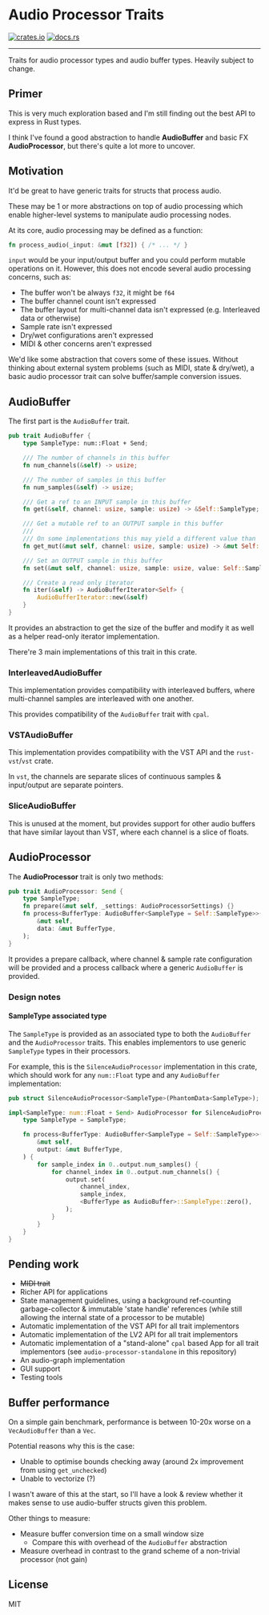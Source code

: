 # Audio Processor Traits
[![crates.io](https://img.shields.io/crates/v/audio-processor-traits.svg)](https://crates.io/crates/audio-processor-traits)
[![docs.rs](https://docs.rs/audio-processor-traits/badge.svg)](https://docs.rs/audio-processor-traits/)
- - -
Traits for audio processor types and audio buffer types. Heavily subject to change.

## Primer
This is very much exploration based and I'm still finding out the best API to express in Rust types.

I think I've found a good abstraction to handle **AudioBuffer** and basic FX **AudioProcessor**, but there's quite a
lot more to uncover.

## Motivation
It'd be great to have generic traits for structs that process audio.

These may be 1 or more abstractions on top of audio processing which enable higher-level systems to manipulate audio
processing nodes.

At its core, audio processing may be defined as a function:
```rust
fn process_audio(_input: &mut [f32]) { /* ... */ }
```

`input` would be your input/output buffer and you could perform mutable operations on it. However, this does not
encode several audio processing concerns, such as:

* The buffer won't be always `f32`, it might be `f64`
* The buffer channel count isn't expressed
* The buffer layout for multi-channel data isn't expressed (e.g. Interleaved data or otherwise)
* Sample rate isn't expressed
* Dry/wet configurations aren't expressed
* MIDI & other concerns aren't expressed

We'd like some abstraction that covers some of these issues. Without thinking about external system problems (such as
MIDI, state & dry/wet), a basic audio processor trait can solve buffer/sample conversion issues.

## AudioBuffer

The first part is the `AudioBuffer` trait.
```rust
pub trait AudioBuffer {
    type SampleType: num::Float + Send;

    /// The number of channels in this buffer
    fn num_channels(&self) -> usize;

    /// The number of samples in this buffer
    fn num_samples(&self) -> usize;

    /// Get a ref to an INPUT sample in this buffer
    fn get(&self, channel: usize, sample: usize) -> &Self::SampleType;

    /// Get a mutable ref to an OUTPUT sample in this buffer
    ///
    /// On some implementations this may yield a different value than `.get`.
    fn get_mut(&mut self, channel: usize, sample: usize) -> &mut Self::SampleType;

    /// Set an OUTPUT sample in this buffer
    fn set(&mut self, channel: usize, sample: usize, value: Self::SampleType);

    /// Create a read only iterator
    fn iter(&self) -> AudioBufferIterator<Self> {
        AudioBufferIterator::new(&self)
    }
}
```

It provides an abstraction to get the size of the buffer and modify it as well as a helper read-only iterator
implementation.

There're 3 main implementations of this trait in this crate.

### InterleavedAudioBuffer
This implementation provides compatibility with interleaved buffers, where multi-channel samples are interleaved with
one another.

This provides compatibility of the `AudioBuffer` trait with `cpal`.

### VSTAudioBuffer
This implementation provides compatibility with the VST API and the `rust-vst`/`vst` crate.

In `vst`, the channels are separate slices of continuous samples & input/output are separate pointers.

### SliceAudioBuffer
This is unused at the moment, but provides support for other audio buffers that have similar layout than VST, where
each channel is a slice of floats.

## AudioProcessor

The **AudioProcessor** trait is only two methods:

```rust
pub trait AudioProcessor: Send {
    type SampleType;
    fn prepare(&mut self, _settings: AudioProcessorSettings) {}
    fn process<BufferType: AudioBuffer<SampleType = Self::SampleType>>(
        &mut self,
        data: &mut BufferType,
    );
}
```

It provides a prepare callback, where channel & sample rate configuration will be provided and a process callback where
a generic `AudioBuffer` is provided.

### Design notes
#### SampleType associated type

The `SampleType` is provided as an associated type to both the `AudioBuffer` and the `AudioProcessor` traits. This
enables implementors to use generic `SampleType` types in their processors.

For example, this is the `SilenceAudioProcessor` implementation in this crate, which should work for any `num::Float`
type and any `AudioBuffer` implementation:

```rust
pub struct SilenceAudioProcessor<SampleType>(PhantomData<SampleType>);

impl<SampleType: num::Float + Send> AudioProcessor for SilenceAudioProcessor<SampleType> {
    type SampleType = SampleType;

    fn process<BufferType: AudioBuffer<SampleType = Self::SampleType>>(
        &mut self,
        output: &mut BufferType,
    ) {
        for sample_index in 0..output.num_samples() {
            for channel_index in 0..output.num_channels() {
                output.set(
                    channel_index,
                    sample_index,
                    <BufferType as AudioBuffer>::SampleType::zero(),
                );
            }
        }
    }
}
```

## Pending work
* ~~MIDI trait~~
* Richer API for applications
* State management guidelines, using a background ref-counting garbage-collector & immutable 'state handle' references
  (while still allowing the internal state of a processor to be mutable)
* Automatic implementation of the VST API for all trait implementors
* Automatic implementation of the LV2 API for all trait implementors
* Automatic implementation of a "stand-alone" `cpal` based App for all trait implementors (see
  `audio-processor-standalone` in this repository)
* An audio-graph implementation
* GUI support
* Testing tools

## Buffer performance
On a simple gain benchmark, performance is between 10-20x worse on a `VecAudioBuffer` than a `Vec`.

Potential reasons why this is the case:

* Unable to optimise bounds checking away (around 2x improvement from using `get_unchecked`)
* Unable to vectorize (?)

I wasn't aware of this at the start, so I'll have a look & review whether it makes sense to use audio-buffer structs
given this problem.

Other things to measure:

* Measure buffer conversion time on a small window size
  * Compare this with overhead of the `AudioBuffer` abstraction
* Measure overhead in contrast to the grand scheme of a non-trivial processor (not gain)

## License
MIT
